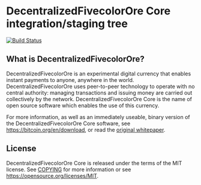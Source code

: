 DecentralizedFivecolorOre Core integration/staging tree
=====================================

[![Build Status](https://travis-ci.org/bitcoin/bitcoin.svg?branch=master)](https://travis-ci.org/bitcoin/bitcoin)

What is DecentralizedFivecolorOre?
----------------

DecentralizedFivecolorOre is an experimental digital currency that enables instant payments to
anyone, anywhere in the world. DecentralizedFivecolorOre uses peer-to-peer technology to operate
with no central authority: managing transactions and issuing money are carried
out collectively by the network. DecentralizedFivecolorOre Core is the name of open source
software which enables the use of this currency.

For more information, as well as an immediately useable, binary version of
the DecentralizedFivecolorOre Core software, see https://bitcoin.org/en/download, or read the
[original whitepaper](https://bitcoincore.org/bitcoin.pdf).

License
-------

DecentralizedFivecolorOre Core is released under the terms of the MIT license. See [COPYING](COPYING) for more
information or see https://opensource.org/licenses/MIT.
